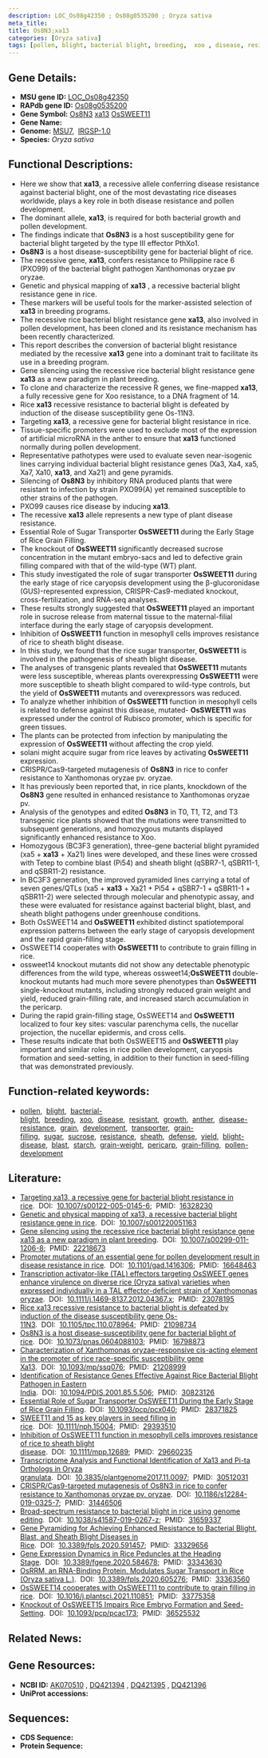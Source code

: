 ```yaml
---
description: LOC_Os08g42350 ; Os08g0535200 ; Oryza sativa
meta_title:
title: Os8N3;xa13
categories: [Oryza sativa]
tags: [pollen, blight, bacterial blight, breeding,  xoo , disease, resistant, growth, anther, disease resistance, grain, development, transporter, grain filling, sugar, sucrose, resistance, sheath, defense, yield, blight disease, blast, starch, grain weight, pericarp, grain-filling, pollen development]
---
```


## Gene Details:
- **MSU gene ID:** [LOC_Os08g42350](http://rice.uga.edu/cgi-bin/ORF_infopage.cgi?orf=LOC_Os08g42350)  
- **RAPdb gene ID:** [Os08g0535200](https://rapdb.dna.affrc.go.jp/locus/?name=Os08g0535200)  
- **Gene Symbol:** <u>Os8N3</u>&nbsp;<u>xa13</u>&nbsp;<u>OsSWEET11</u>
- **Gene Name:**
- **Genome:**  [MSU7](http://rice.uga.edu/),&nbsp;&nbsp;[IRGSP-1.0](https://rapdb.dna.affrc.go.jp/download/irgsp1.html)
- **Species:** *Oryza sativa*

## Functional Descriptions:
   - Here we show that **xa13**, a recessive allele conferring disease resistance against bacterial blight, one of the most devastating rice diseases worldwide, plays a key role in both disease resistance and pollen development.
   - The dominant allele, **xa13**, is required for both bacterial growth and pollen development.
   - The findings indicate that **Os8N3** is a host susceptibility gene for bacterial blight targeted by the type III effector PthXo1.
   - **Os8N3** is a host disease-susceptibility gene for bacterial blight of rice.
   - The recessive gene, **xa13**, confers resistance to Philippine race 6 (PXO99) of the bacterial blight pathogen Xanthomonas oryzae pv oryzae.
   - Genetic and physical mapping of **xa13** , a recessive bacterial blight resistance gene in rice.
   - These markers will be useful tools for the marker-assisted selection of **xa13** in breeding programs.
   - The recessive rice bacterial blight resistance gene **xa13**, also involved in pollen development, has been cloned and its resistance mechanism has been recently characterized.
   - This report describes the conversion of bacterial blight resistance mediated by the recessive **xa13** gene into a dominant trait to facilitate its use in a breeding program.
   - Gene silencing using the recessive rice bacterial blight resistance gene **xa13** as a new paradigm in plant breeding.
   - To clone and characterize the recessive R genes, we fine-mapped **xa13**, a fully recessive gene for Xoo resistance, to a DNA fragment of 14.
   - Rice **xa13** recessive resistance to bacterial blight is defeated by induction of the disease susceptibility gene Os-11N3.
   - Targeting **xa13**, a recessive gene for bacterial blight resistance in rice.
   - Tissue-specific promoters were used to exclude most of the expression of artificial microRNA in the anther to ensure that **xa13** functioned normally during pollen development.
   - Representative pathotypes were used to evaluate seven near-isogenic lines carrying individual bacterial blight resistance genes (Xa3, Xa4, xa5, Xa7, Xa10, **xa13**, and Xa21) and gene pyramids.
   - Silencing of **Os8N3** by inhibitory RNA produced plants that were resistant to infection by strain PXO99(A) yet remained susceptible to other strains of the pathogen.
   - PXO99 causes rice disease by inducing **xa13**.
   - The recessive **xa13** allele represents a new type of plant disease resistance.
   - Essential Role of Sugar Transporter **OsSWEET11** during the Early Stage of Rice Grain Filling.
   - The knockout of **OsSWEET11** significantly decreased sucrose concentration in the mutant embryo-sacs and led to defective grain filling compared with that of the wild-type (WT) plant.
   - This study investigated the role of sugar transporter **OsSWEET11** during the early stage of rice caryopsis development using the β-glucoronidase (GUS)-represented expression, CRISPR-Cas9-mediated knockout, cross-fertilization, and RNA-seq analyses.
   - These results strongly suggested that **OsSWEET11** played an important role in sucrose release from maternal tissue to the maternal-filial interface during the early stage of caryopsis development.
   - Inhibition of **OsSWEET11** function in mesophyll cells improves resistance of rice to sheath blight disease.
   - In this study, we found that the rice sugar transporter, **OsSWEET11** is involved in the pathogenesis of sheath blight disease.
   - The analyses of transgenic plants revealed that **OsSWEET11** mutants were less susceptible, whereas plants overexpressing **OsSWEET11** were more susceptible to sheath blight compared to wild-type controls, but the yield of **OsSWEET11** mutants and overexpressors was reduced.
   - To analyze whether inhibition of **OsSWEET11** function in mesophyll cells is related to defense against this disease, mutated- **OsSWEET11** was expressed under the control of Rubisco promoter, which is specific for green tissues.
   - The plants can be protected from infection by manipulating the expression of **OsSWEET11** without affecting the crop yield.
   - solani might acquire sugar from rice leaves by activating **OsSWEET11** expression.
   - CRISPR/Cas9-targeted mutagenesis of **Os8N3** in rice to confer resistance to Xanthomonas oryzae pv. oryzae.
   - It has previously been reported that, in rice plants, knockdown of the **Os8N3** gene resulted in enhanced resistance to Xanthomonas oryzae pv.
   - Analysis of the genotypes and edited **Os8N3** in T0, T1, T2, and T3 transgenic rice plants showed that the mutations were transmitted to subsequent generations, and homozygous mutants displayed significantly enhanced resistance to Xoo.
   - Homozygous (BC3F3 generation), three-gene bacterial blight pyramided (xa5 + **xa13** + Xa21) lines were developed, and these lines were crossed with Tetep to combine blast (Pi54) and sheath blight (qSBR7-1, qSBR11-1, and qSBR11-2) resistance.
   - In BC3F3 generation, the improved pyramided lines carrying a total of seven genes/QTLs (xa5 + **xa13** + Xa21 + Pi54 + qSBR7-1 + qSBR11-1 + qSBR11-2) were selected through molecular and phenotypic assay, and these were evaluated for resistance against bacterial blight, blast, and sheath blight pathogens under greenhouse conditions.
   - Both OsSWEET14 and **OsSWEET11** exhibited distinct spatiotemporal expression patterns between the early stage of caryopsis development and the rapid grain-filling stage.
   - OsSWEET14 cooperates with **OsSWEET11** to contribute to grain filling in rice.
   - ossweet14 knockout mutants did not show any detectable phenotypic differences from the wild type, whereas ossweet14;**OsSWEET11** double-knockout mutants had much more severe phenotypes than **OsSWEET11** single-knockout mutants, including strongly reduced grain weight and yield, reduced grain-filling rate, and increased starch accumulation in the pericarp.
   - During the rapid grain-filling stage, OsSWEET14 and **OsSWEET11** localized to four key sites: vascular parenchyma cells, the nucellar projection, the nucellar epidermis, and cross cells.
   - These results indicate that both OsSWEET15 and **OsSWEET11** play important and similar roles in rice pollen development, caryopsis formation and seed-setting, in addition to their function in seed-filling that was demonstrated previously.

## Function-related keywords:
   - [pollen](/tags/pollen/),&nbsp;&nbsp;[blight](/tags/blight/),&nbsp;&nbsp;[bacterial-blight](/tags/bacterial-blight/),&nbsp;&nbsp;[breeding](/tags/breeding/),&nbsp;&nbsp;[xoo](/tags/xoo/),&nbsp;&nbsp;[disease](/tags/disease/),&nbsp;&nbsp;[resistant](/tags/resistant/),&nbsp;&nbsp;[growth](/tags/growth/),&nbsp;&nbsp;[anther](/tags/anther/),&nbsp;&nbsp;[disease-resistance](/tags/disease-resistance/),&nbsp;&nbsp;[grain](/tags/grain/),&nbsp;&nbsp;[development](/tags/development/),&nbsp;&nbsp;[transporter](/tags/transporter/),&nbsp;&nbsp;[grain-filling](/tags/grain-filling/),&nbsp;&nbsp;[sugar](/tags/sugar/),&nbsp;&nbsp;[sucrose](/tags/sucrose/),&nbsp;&nbsp;[resistance](/tags/resistance/),&nbsp;&nbsp;[sheath](/tags/sheath/),&nbsp;&nbsp;[defense](/tags/defense/),&nbsp;&nbsp;[yield](/tags/yield/),&nbsp;&nbsp;[blight-disease](/tags/blight-disease/),&nbsp;&nbsp;[blast](/tags/blast/),&nbsp;&nbsp;[starch](/tags/starch/),&nbsp;&nbsp;[grain-weight](/tags/grain-weight/),&nbsp;&nbsp;[pericarp](/tags/pericarp/),&nbsp;&nbsp;[grain-filling](/tags/grain-filling/),&nbsp;&nbsp;[pollen-development](/tags/pollen-development/)

## Literature:
   - [Targeting xa13, a recessive gene for bacterial blight resistance in rice](https://www.doi.org/10.1007/s00122-005-0145-6).&nbsp;&nbsp;DOI:&nbsp;&nbsp;[10.1007/s00122-005-0145-6](https://www.doi.org/10.1007/s00122-005-0145-6);&nbsp;&nbsp;PMID:&nbsp;&nbsp;[16328230](https://pubmed.ncbi.nlm.nih.gov/16328230/)
   - [Genetic and physical mapping of xa13, a recessive bacterial blight resistance gene in rice](https://www.doi.org/10.1007/s001220051163).&nbsp;&nbsp;DOI:&nbsp;&nbsp;[10.1007/s001220051163](https://www.doi.org/10.1007/s001220051163)
   - [Gene silencing using the recessive rice bacterial blight resistance gene xa13 as a new paradigm in plant breeding](https://www.doi.org/10.1007/s00299-011-1206-8).&nbsp;&nbsp;DOI:&nbsp;&nbsp;[10.1007/s00299-011-1206-8](https://www.doi.org/10.1007/s00299-011-1206-8);&nbsp;&nbsp;PMID:&nbsp;&nbsp;[22218673](https://pubmed.ncbi.nlm.nih.gov/22218673/)
   - [Promoter mutations of an essential gene for pollen development result in disease resistance in rice](https://www.doi.org/10.1101/gad.1416306).&nbsp;&nbsp;DOI:&nbsp;&nbsp;[10.1101/gad.1416306](https://www.doi.org/10.1101/gad.1416306);&nbsp;&nbsp;PMID:&nbsp;&nbsp;[16648463](https://pubmed.ncbi.nlm.nih.gov/16648463/)
   - [Transcription activator-like (TAL) effectors targeting OsSWEET genes enhance virulence on diverse rice (Oryza sativa) varieties when expressed individually in a TAL effector-deficient strain of Xanthomonas oryzae](https://www.doi.org/10.1111/j.1469-8137.2012.04367.x).&nbsp;&nbsp;DOI:&nbsp;&nbsp;[10.1111/j.1469-8137.2012.04367.x](https://www.doi.org/10.1111/j.1469-8137.2012.04367.x);&nbsp;&nbsp;PMID:&nbsp;&nbsp;[23078195](https://pubmed.ncbi.nlm.nih.gov/23078195/)
   - [Rice xa13 recessive resistance to bacterial blight is defeated by induction of the disease susceptibility gene Os-11N3](https://www.doi.org/10.1105/tpc.110.078964).&nbsp;&nbsp;DOI:&nbsp;&nbsp;[10.1105/tpc.110.078964](https://www.doi.org/10.1105/tpc.110.078964);&nbsp;&nbsp;PMID:&nbsp;&nbsp;[21098734](https://pubmed.ncbi.nlm.nih.gov/21098734/)
   - [Os8N3 is a host disease-susceptibility gene for bacterial blight of rice](https://www.doi.org/10.1073/pnas.0604088103).&nbsp;&nbsp;DOI:&nbsp;&nbsp;[10.1073/pnas.0604088103](https://www.doi.org/10.1073/pnas.0604088103);&nbsp;&nbsp;PMID:&nbsp;&nbsp;[16798873](https://pubmed.ncbi.nlm.nih.gov/16798873/)
   - [Characterization of Xanthomonas oryzae-responsive cis-acting element in the promoter of rice race-specific susceptibility gene Xa13](https://www.doi.org/10.1093/mp/ssq076).&nbsp;&nbsp;DOI:&nbsp;&nbsp;[10.1093/mp/ssq076](https://www.doi.org/10.1093/mp/ssq076);&nbsp;&nbsp;PMID:&nbsp;&nbsp;[21208999](https://pubmed.ncbi.nlm.nih.gov/21208999/)
   - [Identification of Resistance Genes Effective Against Rice Bacterial Blight Pathogen in Eastern India](https://www.doi.org/10.1094/PDIS.2001.85.5.506).&nbsp;&nbsp;DOI:&nbsp;&nbsp;[10.1094/PDIS.2001.85.5.506](https://www.doi.org/10.1094/PDIS.2001.85.5.506);&nbsp;&nbsp;PMID:&nbsp;&nbsp;[30823126](https://pubmed.ncbi.nlm.nih.gov/30823126/)
   - [Essential Role of Sugar Transporter OsSWEET11 During the Early Stage of Rice Grain Filling](https://www.doi.org/10.1093/pcp/pcx040).&nbsp;&nbsp;DOI:&nbsp;&nbsp;[10.1093/pcp/pcx040](https://www.doi.org/10.1093/pcp/pcx040);&nbsp;&nbsp;PMID:&nbsp;&nbsp;[28371825](https://pubmed.ncbi.nlm.nih.gov/28371825/)
   - [SWEET11 and 15 as key players in seed filling in rice](https://www.doi.org/10.1111/nph.15004).&nbsp;&nbsp;DOI:&nbsp;&nbsp;[10.1111/nph.15004](https://www.doi.org/10.1111/nph.15004);&nbsp;&nbsp;PMID:&nbsp;&nbsp;[29393510](https://pubmed.ncbi.nlm.nih.gov/29393510/)
   - [Inhibition of OsSWEET11 function in mesophyll cells improves resistance of rice to sheath blight disease](https://www.doi.org/10.1111/mpp.12689).&nbsp;&nbsp;DOI:&nbsp;&nbsp;[10.1111/mpp.12689](https://www.doi.org/10.1111/mpp.12689);&nbsp;&nbsp;PMID:&nbsp;&nbsp;[29660235](https://pubmed.ncbi.nlm.nih.gov/29660235/)
   - [Transcriptome Analysis and Functional Identification of Xa13 and Pi-ta Orthologs in Oryza granulata](https://www.doi.org/10.3835/plantgenome2017.11.0097).&nbsp;&nbsp;DOI:&nbsp;&nbsp;[10.3835/plantgenome2017.11.0097](https://www.doi.org/10.3835/plantgenome2017.11.0097);&nbsp;&nbsp;PMID:&nbsp;&nbsp;[30512031](https://pubmed.ncbi.nlm.nih.gov/30512031/)
   - [CRISPR/Cas9-targeted mutagenesis of Os8N3 in rice to confer resistance to Xanthomonas oryzae pv. oryzae](https://www.doi.org/10.1186/s12284-019-0325-7).&nbsp;&nbsp;DOI:&nbsp;&nbsp;[10.1186/s12284-019-0325-7](https://www.doi.org/10.1186/s12284-019-0325-7);&nbsp;&nbsp;PMID:&nbsp;&nbsp;[31446506](https://pubmed.ncbi.nlm.nih.gov/31446506/)
   - [Broad-spectrum resistance to bacterial blight in rice using genome editing](https://www.doi.org/10.1038/s41587-019-0267-z).&nbsp;&nbsp;DOI:&nbsp;&nbsp;[10.1038/s41587-019-0267-z](https://www.doi.org/10.1038/s41587-019-0267-z);&nbsp;&nbsp;PMID:&nbsp;&nbsp;[31659337](https://pubmed.ncbi.nlm.nih.gov/31659337/)
   - [Gene Pyramiding for Achieving Enhanced Resistance to Bacterial Blight, Blast, and Sheath Blight Diseases in Rice](https://www.doi.org/10.3389/fpls.2020.591457).&nbsp;&nbsp;DOI:&nbsp;&nbsp;[10.3389/fpls.2020.591457](https://www.doi.org/10.3389/fpls.2020.591457);&nbsp;&nbsp;PMID:&nbsp;&nbsp;[33329656](https://pubmed.ncbi.nlm.nih.gov/33329656/)
   - [Gene Expression Dynamics in Rice Peduncles at the Heading Stage](https://www.doi.org/10.3389/fgene.2020.584678).&nbsp;&nbsp;DOI:&nbsp;&nbsp;[10.3389/fgene.2020.584678](https://www.doi.org/10.3389/fgene.2020.584678);&nbsp;&nbsp;PMID:&nbsp;&nbsp;[33343630](https://pubmed.ncbi.nlm.nih.gov/33343630/)
   - [OsRRM, an RNA-Binding Protein, Modulates Sugar Transport in Rice (Oryza sativa L.)](https://www.doi.org/10.3389/fpls.2020.605276).&nbsp;&nbsp;DOI:&nbsp;&nbsp;[10.3389/fpls.2020.605276](https://www.doi.org/10.3389/fpls.2020.605276);&nbsp;&nbsp;PMID:&nbsp;&nbsp;[33363560](https://pubmed.ncbi.nlm.nih.gov/33363560/)
   - [OsSWEET14 cooperates with OsSWEET11 to contribute to grain filling in rice](https://www.doi.org/10.1016/j.plantsci.2021.110851).&nbsp;&nbsp;DOI:&nbsp;&nbsp;[10.1016/j.plantsci.2021.110851](https://www.doi.org/10.1016/j.plantsci.2021.110851);&nbsp;&nbsp;PMID:&nbsp;&nbsp;[33775358](https://pubmed.ncbi.nlm.nih.gov/33775358/)
   - [Knockout of OsSWEET15 Impairs Rice Embryo Formation and Seed-Setting](https://www.doi.org/10.1093/pcp/pcac173).&nbsp;&nbsp;DOI:&nbsp;&nbsp;[10.1093/pcp/pcac173](https://www.doi.org/10.1093/pcp/pcac173);&nbsp;&nbsp;PMID:&nbsp;&nbsp;[36525532](https://pubmed.ncbi.nlm.nih.gov/36525532/)

## Related News:

## Gene Resources:
- **NCBI ID:**  [AK070510](http://www.ncbi.nlm.nih.gov/nuccore/AK070510)&nbsp;,&nbsp;[DQ421394](http://www.ncbi.nlm.nih.gov/nuccore/DQ421394)&nbsp;,&nbsp;[DQ421395](http://www.ncbi.nlm.nih.gov/nuccore/DQ421395)&nbsp;,&nbsp;[DQ421396](http://www.ncbi.nlm.nih.gov/nuccore/DQ421396)
- **UniProt accessions:** [](https://www.uniprot.org/uniprotkb//entry)

## Sequences:
- **CDS Sequence:**
- **Protein Sequence:**
